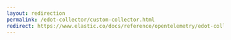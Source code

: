 ```yaml
---
layout: redirection
permalink: /edot-collector/custom-collector.html
redirect: https://www.elastic.co/docs/reference/opentelemetry/edot-collector/custom-collector
---
```

